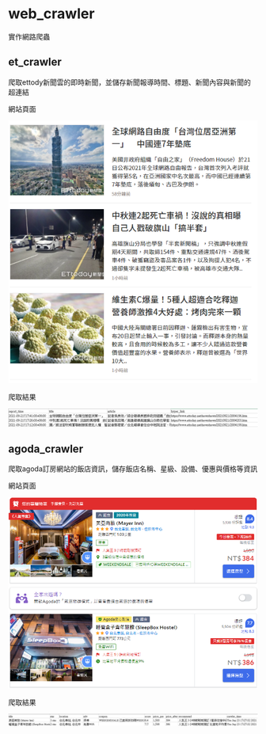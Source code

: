 # web_crawler
實作網路爬蟲
## et_crawler
爬取ettody新聞雲的即時新聞，並儲存新聞報導時間、標題、新聞內容與新聞的超連結

網站頁面

![ettody新聞雲即時新聞](/image/et_page.png "ettody新聞雲即時新聞")

爬取結果

![ettody新聞雲爬取結果](/image/et_result.png "ettody新聞雲爬取結果")
## agoda_crawler
爬取agoda訂房網站的飯店資訊，儲存飯店名稱、星級、設備、優惠與價格等資訊

網站頁面

![agoda訂房資訊](/image/agoda_page.png "agoda訂房資訊")

爬取結果

![agoda訂房資訊爬取結果](/image/agoda_result.png "agoda訂房資訊爬取結果")

